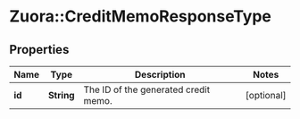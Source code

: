 # Zuora::CreditMemoResponseType

## Properties
Name | Type | Description | Notes
------------ | ------------- | ------------- | -------------
**id** | **String** | The ID of the generated credit memo.  | [optional] 


